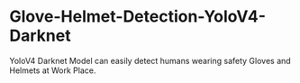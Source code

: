 # Glove-Helmet-Detection-YoloV4-Darknet
YoloV4 Darknet Model can easily detect humans wearing safety Gloves and Helmets at Work Place.
